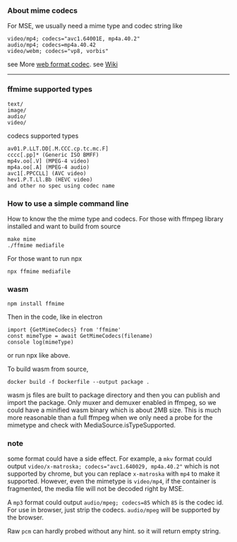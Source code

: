 
### About mime codecs
For MSE, we usually need a mime type and codec string like
```
video/mp4; codecs="avc1.64001E, mp4a.40.2"
audio/mp4; codecs=mp4a.40.42
video/webm; codecs="vp8, vorbis"
```
see More [web format codec](https://developer.mozilla.org/en-US/docs/Web/Media/Formats/codecs_parameter).
see [Wiki](https://wiki.whatwg.org/wiki/video_type_parameters)

---

### ffmime supported types
```
text/
image/
audio/
video/
```
codecs supported types
```
av01.P.LLT.DD[.M.CCC.cp.tc.mc.F]
cccc[.pp]* (Generic ISO BMFF)
mp4v.oo[.V] (MPEG-4 video)
mp4a.oo[.A] (MPEG-4 audio)
avc1[.PPCCLL] (AVC video)
hev1.P.T.Ll.Bb (HEVC video)
and other no spec using codec name
```

### How to use a simple command line
How to know the the mime type and codecs.
For those with ffmpeg library installed and want to build from source
```
make mime
./ffmime mediafile
```
For those want to run npx
```
npx ffmime mediafile
```

### wasm
```
npm install ffmime
```
Then in the code, like in electron

```
import {GetMimeCodecs} from 'ffmime'
const mimeType = await GetMimeCodecs(filename)
console log(mimeType)
```

or run npx like above.


To build wasm from source,
```
docker build -f Dockerfile --output package .
```
wasm js files are built to package directory and then you can publish and import the package.
Only muxer and demuxer enabled in ffmpeg, so we could have a minified wasm binary which is about 2MB size. This is much more reasonable than a full ffmpeg when we only need a probe for the mimetype and check with MediaSource.isTypeSupported.

### note
some format could have a side effect. 
For example, a `mkv` format could output `video/x-matroska; codecs="avc1.640029, mp4a.40.2"` which is not supported by chrome, but you can replace `x-matroska` with `mp4` to make it supported.
However, even the mimetype is `video/mp4`, if the container is fragmented, the media file will not be decoded right by MSE.

A `mp3` format could output `audio/mpeg; codecs=85` which `85` is the codec id. For use in browser, just strip the codecs. `audio/mpeg` will be supported by the browser.

Raw `pcm` can hardly probed without any hint. so it will return empty string.